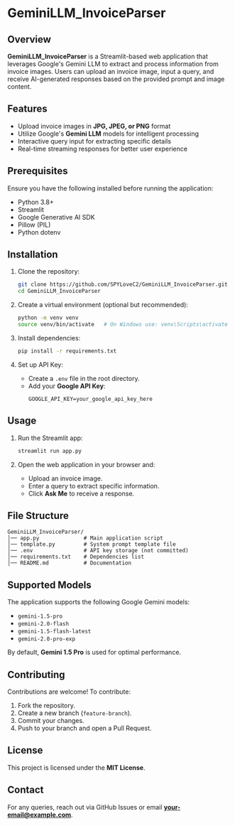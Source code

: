 # GeminiLLM_InvoiceParser

## Overview
**GeminiLLM_InvoiceParser** is a Streamlit-based web application that leverages Google's Gemini LLM to extract and process information from invoice images. Users can upload an invoice image, input a query, and receive AI-generated responses based on the provided prompt and image content.

## Features
- Upload invoice images in **JPG, JPEG, or PNG** format
- Utilize Google's **Gemini LLM** models for intelligent processing
- Interactive query input for extracting specific details
- Real-time streaming responses for better user experience

## Prerequisites
Ensure you have the following installed before running the application:

- Python 3.8+
- Streamlit
- Google Generative AI SDK
- Pillow (PIL)
- Python dotenv

## Installation

1. Clone the repository:
   ```sh
   git clone https://github.com/SPYLoveC2/GeminiLLM_InvoiceParser.git
   cd GeminiLLM_InvoiceParser
   ```

2. Create a virtual environment (optional but recommended):
   ```sh
   python -m venv venv
   source venv/bin/activate   # On Windows use: venv\Scripts\activate
   ```

3. Install dependencies:
   ```sh
   pip install -r requirements.txt
   ```

4. Set up API Key:
   - Create a `.env` file in the root directory.
   - Add your **Google API Key**:
     ```
     GOOGLE_API_KEY=your_google_api_key_here
     ```

## Usage

1. Run the Streamlit app:
   ```sh
   streamlit run app.py
   ```

2. Open the web application in your browser and:
   - Upload an invoice image.
   - Enter a query to extract specific information.
   - Click **Ask Me** to receive a response.

## File Structure
```
GeminiLLM_InvoiceParser/
│── app.py              # Main application script
│── template.py         # System prompt template file
│── .env                # API key storage (not committed)
│── requirements.txt    # Dependencies list
│── README.md           # Documentation
```

## Supported Models
The application supports the following Google Gemini models:
- `gemini-1.5-pro`
- `gemini-2.0-flash`
- `gemini-1.5-flash-latest`
- `gemini-2.0-pro-exp`

By default, **Gemini 1.5 Pro** is used for optimal performance.

## Contributing
Contributions are welcome! To contribute:
1. Fork the repository.
2. Create a new branch (`feature-branch`).
3. Commit your changes.
4. Push to your branch and open a Pull Request.

## License
This project is licensed under the **MIT License**.

## Contact
For any queries, reach out via GitHub Issues or email **your-email@example.com**.

